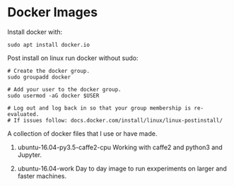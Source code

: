# Docker Images

Install docker with:
```shell
sudo apt install docker.io
```
Post install on linux run docker without sudo:
```Shell
# Create the docker group.
sudo groupadd docker

# Add your user to the docker group.
sudo usermod -aG docker $USER

# Log out and log back in so that your group membership is re-evaluated.
# If issues follow: docs.docker.com/install/linux/linux-postinstall/

```


A collection of docker files that I use or have made.

1. ubuntu-16.04-py3.5-caffe2-cpu
Working with caffe2 and python3 and Jupyter.

2. ubuntu-16.04-work
Day to day image to run exxperiments on larger and faster machines.
